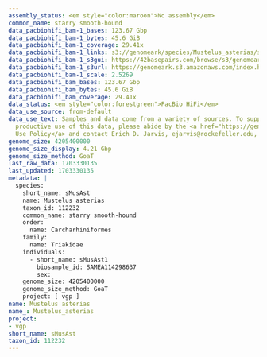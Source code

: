 ```yaml
---
assembly_status: <em style="color:maroon">No assembly</em>
common_name: starry smooth-hound
data_pacbiohifi_bam-1_bases: 123.67 Gbp
data_pacbiohifi_bam-1_bytes: 45.6 GiB
data_pacbiohifi_bam-1_coverage: 29.41x
data_pacbiohifi_bam-1_links: s3://genomeark/species/Mustelus_asterias/sMusAst1/genomic_data/pacbio_hifi/<br>
data_pacbiohifi_bam-1_s3gui: https://42basepairs.com/browse/s3/genomeark/species/Mustelus_asterias/sMusAst1/genomic_data/pacbio_hifi/
data_pacbiohifi_bam-1_s3url: https://genomeark.s3.amazonaws.com/index.html?prefix=species/Mustelus_asterias/sMusAst1/genomic_data/pacbio_hifi/
data_pacbiohifi_bam-1_scale: 2.5269
data_pacbiohifi_bam_bases: 123.67 Gbp
data_pacbiohifi_bam_bytes: 45.6 GiB
data_pacbiohifi_bam_coverage: 29.41x
data_status: <em style="color:forestgreen">PacBio HiFi</em>
data_use_source: from-default
data_use_text: Samples and data come from a variety of sources. To support fair and
  productive use of this data, please abide by the <a href="https://genome10k.soe.ucsc.edu/data-use-policies/">Data
  Use Policy</a> and contact Erich D. Jarvis, ejarvis@rockefeller.edu, with any questions.
genome_size: 4205400000
genome_size_display: 4.21 Gbp
genome_size_method: GoaT
last_raw_data: 1703330135
last_updated: 1703330135
metadata: |
  species:
    short_name: sMusAst
    name: Mustelus asterias
    taxon_id: 112232
    common_name: starry smooth-hound
    order:
      name: Carcharhiniformes
    family:
      name: Triakidae
    individuals:
      - short_name: sMusAst1
        biosample_id: SAMEA114298637
        sex:
    genome_size: 4205400000
    genome_size_method: GoaT
    project: [ vgp ]
name: Mustelus asterias
name_: Mustelus_asterias
project:
- vgp
short_name: sMusAst
taxon_id: 112232
---
```

